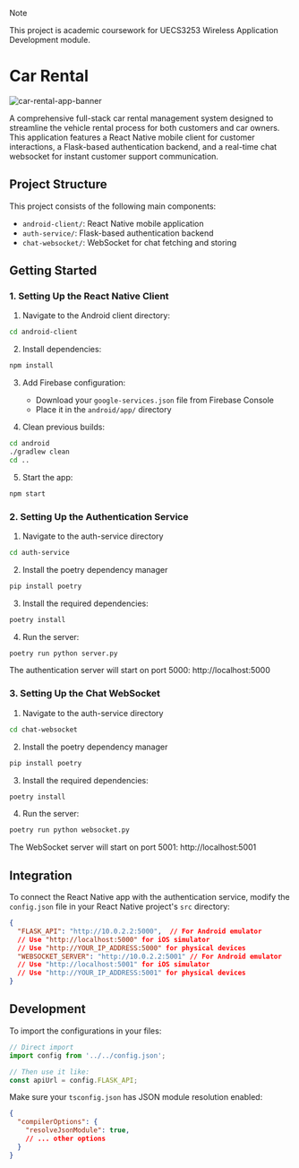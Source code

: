 > [!NOTE]
> This project is academic coursework for UECS3253 Wireless Application Development module.

# Car Rental
![car-rental-app-banner](https://github.com/user-attachments/assets/b1b1bd8b-01d7-4cc4-9268-237aedab077a)

A comprehensive full-stack car rental management system designed to streamline the vehicle rental process for both customers and car owners. This application features a React Native mobile client for customer interactions, a Flask-based authentication backend, and a real-time chat websocket for instant customer support communication.

## Project Structure

This project consists of the following main components:

- `android-client/`: React Native mobile application
- `auth-service/`: Flask-based authentication backend
- `chat-websocket/`: WebSocket for chat fetching and storing

## Getting Started

### 1. Setting Up the React Native Client

1. Navigate to the Android client directory:
```bash
cd android-client
```

2. Install dependencies:
```bash
npm install
```

3. Add Firebase configuration:
   - Download your `google-services.json` file from Firebase Console
   - Place it in the `android/app/` directory

4. Clean previous builds:
```bash
cd android
./gradlew clean
cd ..
```

5. Start the app:
```bash
npm start
```

### 2. Setting Up the Authentication Service

1. Navigate to the auth-service directory
```bash
cd auth-service
```

2. Install the poetry dependency manager
```bash
pip install poetry
```

3. Install the required dependencies:
```bash
poetry install
```

4. Run the server:
```bash
poetry run python server.py
```

The authentication server will start on port 5000: http://localhost:5000

### 3. Setting Up the Chat WebSocket

1. Navigate to the auth-service directory
```bash
cd chat-websocket
```

2. Install the poetry dependency manager
```bash
pip install poetry
```

3. Install the required dependencies:
```bash
poetry install
```

4. Run the server:
```bash
poetry run python websocket.py
```

The WebSocket server will start on port 5001: http://localhost:5001

## Integration

To connect the React Native app with the authentication service, modify the `config.json` file in your React Native project's `src` directory:

```json
{
  "FLASK_API": "http://10.0.2.2:5000",  // For Android emulator
  // Use "http://localhost:5000" for iOS simulator
  // Use "http://YOUR_IP_ADDRESS:5000" for physical devices
  "WEBSOCKET_SERVER": "http://10.0.2.2:5001" // For Android emulator
  // Use "http://localhost:5001" for iOS simulator
  // Use "http://YOUR_IP_ADDRESS:5001" for physical devices
}
```
## Development
To import the configurations in your files:

```typescript
// Direct import
import config from '../../config.json';

// Then use it like:
const apiUrl = config.FLASK_API;
```

Make sure your `tsconfig.json` has JSON module resolution enabled:

```json
{
  "compilerOptions": {
    "resolveJsonModule": true,
    // ... other options
  }
}
```
